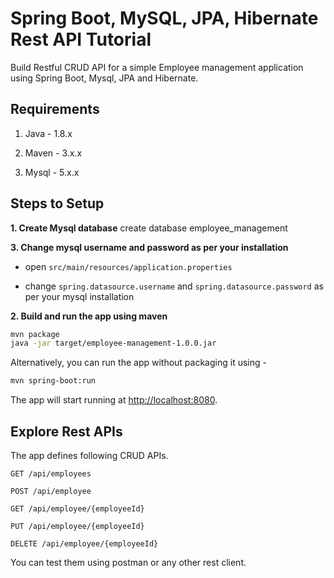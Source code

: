 # Spring Boot, MySQL, JPA, Hibernate Rest API Tutorial

Build Restful CRUD API for a simple Employee management application using Spring Boot, Mysql, JPA and Hibernate.

## Requirements

1. Java - 1.8.x

2. Maven - 3.x.x

3. Mysql - 5.x.x

## Steps to Setup

**1. Create Mysql database**
create database employee_management


**3. Change mysql username and password as per your installation**

+ open `src/main/resources/application.properties`

+ change `spring.datasource.username` and `spring.datasource.password` as per your mysql installation

**2. Build and run the app using maven**

```bash
mvn package
java -jar target/employee-management-1.0.0.jar
```

Alternatively, you can run the app without packaging it using -

```bash
mvn spring-boot:run
```

The app will start running at <http://localhost:8080>.

## Explore Rest APIs

The app defines following CRUD APIs.

    GET /api/employees
    
    POST /api/employee
    
    GET /api/employee/{employeeId}
    
    PUT /api/employee/{employeeId}
    
    DELETE /api/employee/{employeeId}

You can test them using postman or any other rest client.
